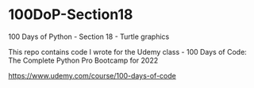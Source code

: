 # 100DoP-Section18
100 Days of Python - Section 18 - Turtle graphics 

This repo contains code I wrote for the Udemy class - 
100 Days of Code: The Complete Python Pro Bootcamp for 2022

https://www.udemy.com/course/100-days-of-code

